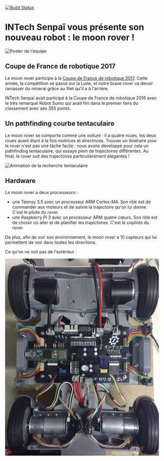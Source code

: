 [![Build Status](https://travis-ci.org/INTechSenpai/moon-rover.svg?branch=master)](https://travis-ci.org/INTechSenpai/moon-rover)

# INTech Senpaï vous présente son nouveau robot : le moon rover !

![Poster de l'équipe](https://raw.githubusercontent.com/INTechSenpai/moon-rover/master/docs/poster.png)

## Coupe de France de robotique 2017

Le moon rover participe à la [Coupe de France de robotique 2017](http://www.coupederobotique.fr/). Cette année, la compétition se passe sur la Lune, et notre brave rover va devoir ramasser du minerai grâce au filet qu'il a à l'arrière.

INTech Senpaï avait participé à la Coupe de France de robotique 2016 avec le très remarqué Robot Sumo qui avait fini dans le premier tiers du classement avec ses 355 points.

## Un pathfinding courbe tentaculaire

Le moon rover se comporte comme une voiture : il a quatre roues, les deux roues avant étant à la fois motrices et directrices. Trouver un itinéraire pour le rover n'est pas une tâche facile : nous avons développé pour cela un pathfinding tentaculaire, qui essaye plein de trajectoires différentes. Au final, le rover suit des trajectoires particulièrement élégantes !

![Animation de la recherche tentaculaire](https://raw.githubusercontent.com/INTechSenpai/moon-rover/master/docs/cerisier.gif)

## Hardware

Le moon rover a deux processeurs :

- une Teensy 3.5 avec un processeur ARM Cortex-M4. Son rôle est de commander aux moteurs et de suivre la trajectoire qu'on lui donne. C'est le pilote du rover.
- une Raspberry Pi 3 avec un processeur ARM quatre cœurs. Son rôle est de choisir où aller et de planifier les trajectoires. C'est le copilote du rover.

De plus, afin de voir son environnement, le moon rover a 10 capteurs qui lui permettent de voir dans toutes les directions.

Ce qu'on ne voit pas de l'extérieur :

![Électronique du rover](https://raw.githubusercontent.com/INTechSenpai/moon-rover/master/docs/elec.jpg)
